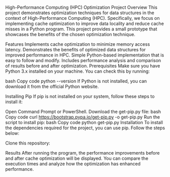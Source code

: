 High-Performance Computing (HPC) Optimization Project
Overview
This project demonstrates optimization techniques for data structures in the context of High-Performance Computing (HPC). Specifically, we focus on implementing cache optimization to improve data locality and reduce cache misses in a Python program. This project provides a small prototype that showcases the benefits of the chosen optimization technique.

Features
Implements cache optimization to minimize memory access latency.
Demonstrates the benefits of optimized data structures for improved performance in HPC.
Simple Python-based implementation that is easy to follow and modify.
Includes performance analysis and comparison of results before and after optimization.
Prerequisites
Make sure you have Python 3.x installed on your machine. You can check this by running:

bash
Copy code
python --version
If Python is not installed, you can download it from the official Python website.

Installing Pip
If pip is not installed on your system, follow these steps to install it:

Open Command Prompt or PowerShell.
Download the get-pip.py file:
bash
Copy code
curl https://bootstrap.pypa.io/get-pip.py -o get-pip.py
Run the script to install pip:
bash
Copy code
python get-pip.py
Installation
To install the dependencies required for the project, you can use pip. Follow the steps below:

Clone this repository:



Results
After running the program, the performance improvements before and after cache optimization will be displayed. You can compare the execution times and analyze how the optimization has enhanced performance.

